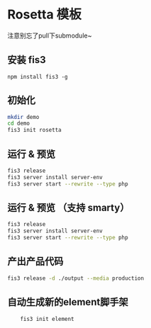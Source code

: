 # Rosetta 模板

注意别忘了pull下submodule~

## 安装 fis3

`npm install fis3 -g`

## 初始化

```bash
mkdir demo
cd demo
fis3 init rosetta
```

## 运行 & 预览

```bash
fis3 release
fis3 server install server-env
fis3 server start --rewrite --type php
```

## 运行 & 预览 （支持 smarty）
```bash
fis3 release
fis3 server install server-env
fis3 server start --rewrite --type php
```


## 产出产品代码

```bash
fis3 release -d ./output --media production
```

## 自动生成新的element脚手架
```bash
    fis3 init element
```
